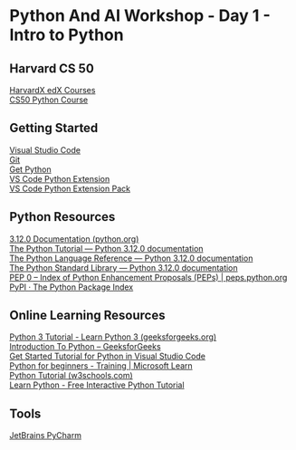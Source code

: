 # Python And AI Workshop - Day 1 - Intro to Python

## Harvard CS 50

[HarvardX edX Courses](https://www.edx.org/school/harvardx)  
[CS50 Python Course](https://www.edx.org/learn/python/harvard-university-cs50-s-introduction-to-programming-with-python)  

## Getting Started
[Visual Studio Code](https://code.visualstudio.com/)  
[Git](https://git-scm.com/downloads)  
[Get Python](https://www.python.org/downloads/)  
[VS Code Python Extension](https://marketplace.visualstudio.com/items?itemName=ms-python.python)  
[VS Code Python Extension Pack](https://marketplace.visualstudio.com/items?itemName=donjayamanne.python-extension-pack)

## Python Resources

[3.12.0 Documentation (python.org)](https://docs.python.org/3/)  
[The Python Tutorial — Python 3.12.0 documentation](https://docs.python.org/3/tutorial/index.html)  
[The Python Language Reference — Python 3.12.0 documentation](https://docs.python.org/3/reference/index.html)  
[The Python Standard Library — Python 3.12.0 documentation](https://docs.python.org/3/library/index.html)  
[PEP 0 – Index of Python Enhancement Proposals (PEPs) | peps.python.org
](https://peps.python.org/)  
[PyPI · The Python Package Index
](https://pypi.org/)  

## Online Learning Resources

[Python 3 Tutorial - Learn Python 3 (geeksforgeeks.org)](https://www.geeksforgeeks.org/python3-tutorial/)  
[Introduction To Python – GeeksforGeeks](https://www.geeksforgeeks.org/introduction-to-python/)  
[Get Started Tutorial for Python in Visual Studio Code](https://code.visualstudio.com/docs/python/python-tutorial)  
[Python for beginners - Training | Microsoft Learn](https://learn.microsoft.com/en-us/training/paths/beginner-python/)  
[Python Tutorial (w3schools.com)](https://www.w3schools.com/python/)  
[Learn Python - Free Interactive Python Tutorial](https://www.learnpython.org/)  

## Tools
[JetBrains PyCharm](https://www.jetbrains.com/pycharm/)  
